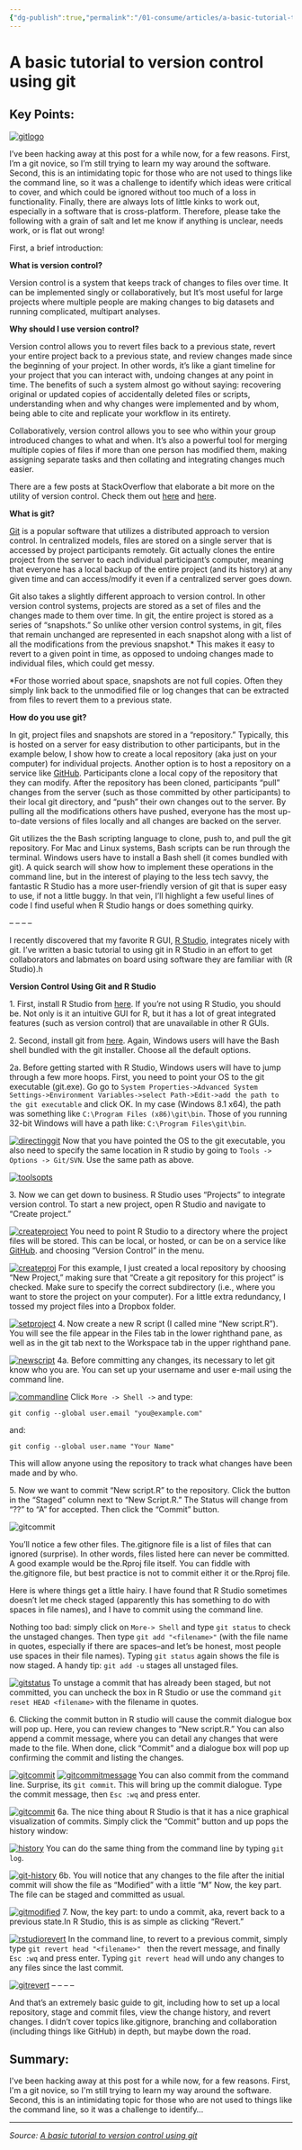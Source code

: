 ```yaml
---
{"dg-publish":true,"permalink":"/01-consume/articles/a-basic-tutorial-to-version-control-using-git/","title":"A basic tutorial to version control using git","tags":["git","version-control"]}
---
```



# A basic tutorial to version control using git

## Key Points:
[![gitlogo](https://jonlefcheck.net/wp-content/uploads/2013/07/gitlogo.jpg?w=620)](https://jonlefcheck.net/wp-content/uploads/2013/07/gitlogo.jpg)

I’ve been hacking away at this post for a while now, for a few reasons. First, I’m a git novice, so I’m still trying to learn my way around the software. Second, this is an intimidating topic for those who are not used to things like the command line, so it was a challenge to identify which ideas were critical to cover, and which could be ignored without too much of a loss in functionality. Finally, there are always lots of little kinks to work out, especially in a software that is cross-platform. Therefore, please take the following with a grain of salt and let me know if anything is unclear, needs work, or is flat out wrong!

First, a brief introduction:

**What is version control?**

Version control is a system that keeps track of changes to files over time. It can be implemented singly or collaboratively, but It’s most useful for large projects where multiple people are making changes to big datasets and running complicated, multipart analyses.

**Why should I use version control?**

Version control allows you to revert files back to a previous state, revert your entire project back to a previous state, and review changes made since the beginning of your project. In other words, it’s like a giant timeline for your project that you can interact with, undoing changes at any point in time. The benefits of such a system almost go without saying: recovering original or updated copies of accidentally deleted files or scripts, understanding when and why changes were implemented and by whom, being able to cite and replicate your workflow in its entirety.

Collaboratively, version control allows you to see who within your group introduced changes to what and when. It’s also a powerful tool for merging multiple copies of files if more than one person has modified them, making assigning separate tasks and then collating and integrating changes much easier.

There are a few posts at StackOverflow that elaborate a bit more on the utility of version control. Check them out [here](http://stackoverflow.com/questions/1408450/why-should-i-use-version-control) and [here](http://stackoverflow.com/questions/2712421/r-and-version-control-for-the-solo-data-analyst).

**What is git?**

[Git](http://git-scm.com/) is a popular software that utilizes a distributed approach to version control. In centralized models, files are stored on a single server that is accessed by project participants remotely. Git actually clones the entire project from the server to each individual participant’s computer, meaning that everyone has a local backup of the entire project (and its history) at any given time and can access/modify it even if a centralized server goes down.

Git also takes a slightly different approach to version control. In other version control systems, projects are stored as a set of files and the changes made to them over time. In git, the entire project is stored as a series of “snapshots.” So unlike other version control systems, in git, files that remain unchanged are represented in each snapshot along with a list of all the modifications from the previous snapshot.\* This makes it easy to revert to a given point in time, as opposed to undoing changes made to individual files, which could get messy.

\*For those worried about space, snapshots are not full copies. Often they simply link back to the unmodified file or log changes that can be extracted from files to revert them to a previous state.

**How do you use git?**

In git, project files and snapshots are stored in a “repository.” Typically, this is hosted on a server for easy distribution to other participants, but in the example below, I show how to create a local repository (aka just on your computer) for individual projects. Another option is to host a repository on a service like [GitHub](https://github.com/). Participants clone a local copy of the repository that they can modify. After the repository has been cloned, participants “pull” changes from the server (such as those committed by other participants) to their local git directory, and “push” their own changes out to the server. By pulling all the modifications others have pushed, everyone has the most up-to-date versions of files locally and all changes are backed on the server.

Git utilizes the the Bash scripting language to clone, push to, and pull the git repository. For Mac and Linux systems, Bash scripts can be run through the terminal. Windows users have to install a Bash shell (it comes bundled with git). A quick search will show how to implement these operations in the command line, but in the interest of playing to the less tech savvy, the fantastic R Studio has a more user-friendly version of git that is super easy to use, if not a little buggy. In that vein, I’ll highlight a few useful lines of code I find useful when R Studio hangs or does something quirky.

– – – –

I recently discovered that my favorite R GUI, [R Studio](http://rstudio.org/), integrates nicely with git. I’ve written a basic tutorial to using git in R Studio in an effort to get collaborators and labmates on board using software they are familiar with (R Studio).h

**Version Control Using Git and R Studio**

1\. First, install R Studio from [here](http://www.rstudio.com/). If you’re not using R Studio, you should be. Not only is it an intuitive GUI for R, but it has a lot of great integrated features (such as version control) that are unavailable in other R GUIs.

2\. Second, install git from [here](http://msysgit.github.io/). Again, Windows users will have the Bash shell bundled with the git installer. Choose all the default options.

2a. Before getting started with R Studio, Windows users will have to jump through a few more hoops. First, you need to point your OS to the git executable (git.exe). Go go to `System Properties->Advanced System Settings->Environment Variables->select Path->Edit->add the path to the git executable` and click OK. In my case (Windows 8.1 x64), the path was something like `C:\Program Files (x86)\git\bin`. Those of you running 32-bit Windows will have a path like: `C:\Program Files\git\bin`.

[![directinggit](https://jonlefcheck.net/wp-content/uploads/2013/07/directinggit.png?w=300&h=148)](https://jonlefcheck.net/wp-content/uploads/2013/07/directinggit.png) Now that you have pointed the OS to the git executable, you also need to specify the same location in R studio by going to `Tools -> Options -> Git/SVN`. Use the same path as above.

[![toolsopts](https://jonlefcheck.net/wp-content/uploads/2013/07/toolsopts.png?w=300&h=281)](https://jonlefcheck.net/wp-content/uploads/2013/07/toolsopts.png)

3\. Now we can get down to business. R Studio uses “Projects” to integrate version control. To start a new project, open R Studio and navigate to “Create project.”

[![createproject](https://jonlefcheck.net/wp-content/uploads/2013/07/createproject.png?w=300&h=135)](https://jonlefcheck.net/wp-content/uploads/2013/07/createproject.png) You need to point R Studio to a directory where the project files will be stored. This can be local, or hosted, or can be on a service like [GitHub](https://github.com/). and choosing “Version Control” in the menu.

[![createproj](https://jonlefcheck.net/wp-content/uploads/2013/07/createproj.png?w=300&h=214)](https://jonlefcheck.net/wp-content/uploads/2013/07/createproj.png) For this example, I just created a local repository by choosing “New Project,” making sure that “Create a git repository for this project” is checked. Make sure to specify the correct subdirectory (i.e., where you want to store the project on your computer). For a little extra redundancy, I tossed my project files into a Dropbox folder.

[![setproject](https://jonlefcheck.net/wp-content/uploads/2013/07/setproject.png?w=300&h=215)](https://jonlefcheck.net/wp-content/uploads/2013/07/setproject.png) 4. Now create a new R script (I called mine “New script.R”). You will see the file appear in the Files tab in the lower righthand pane, as well as in the git tab next to the Workspace tab in the upper righthand pane.

[![newscript](https://jonlefcheck.net/wp-content/uploads/2013/07/newscript1.png?w=225&h=300)](https://jonlefcheck.net/wp-content/uploads/2013/07/newscript1.png) 4a. Before committing any changes, its necessary to let git know who you are. You can set up your username and user e-mail using the command line.

[![commandline](https://jonlefcheck.net/wp-content/uploads/2013/10/commandline.png?w=135&h=175)](https://jonlefcheck.net/wp-content/uploads/2013/10/commandline.png) Click `More -> Shell ->` and type:

```
git config --global user.email "you@example.com"
```

and:

```
git config --global user.name "Your Name"
```

This will allow anyone using the repository to track what changes have been made and by who.

5\. Now we want to commit “New script.R” to the repository. Click the button in the “Staged” column next to “New Script.R.” The Status will change from “??” to “A” for accepted. Then click the “Commit” button.

![gitcommit](https://jonlefcheck.net/wp-content/uploads/2013/07/gitcommit2.png?w=276&h=125)

You’ll notice a few other files. The.gitignore file is a list of files that can ignored (surprise). In other words, files listed here can never be committed. A good example would be the.Rproj file itself. You can fiddle with the.gitignore file, but best practice is not to commit either it or the.Rproj file.

Here is where things get a little hairy. I have found that R Studio sometimes doesn’t let me check staged (apparently this has something to do with spaces in file names), and I have to commit using the command line.

Nothing too bad: simply click on `More-> Shell` and type `git status` to check the unstaged changes. Then type `git add "<filename>"` (with the file name in quotes, especially if there are spaces–and let’s be honest, most people use spaces in their file names). Typing `git status` again shows the file is now staged. A handy tip: `git add -u` stages all unstaged files.

[![gitstatus](https://jonlefcheck.net/wp-content/uploads/2013/10/gitstatus.png?w=300&h=197)](https://jonlefcheck.net/wp-content/uploads/2013/10/gitstatus.png) To unstage a commit that has already been staged, but not committed, you can uncheck the box in R Studio or use the command `git reset HEAD <filename>` with the filename in quotes.

6\. Clicking the commit button in R studio will cause the commit dialogue box will pop up. Here, you can review changes to “New script.R.” You can also append a commit message, where you can detail any changes that were made to the file. When done, click “Commit” and a dialogue box will pop up confirming the commit and listing the changes.

[![gitcommit](https://jonlefcheck.net/wp-content/uploads/2013/07/gitcommit3.png?w=276&h=125)](https://jonlefcheck.net/wp-content/uploads/2013/07/gitcommit3.png) [![gitcommitmessage](https://jonlefcheck.net/wp-content/uploads/2013/07/gitcommitmessage.png?w=300&h=162)](https://jonlefcheck.net/wp-content/uploads/2013/07/gitcommitmessage.png) You can also commit from the command line. Surprise, its `git commit`. This will bring up the commit dialogue. Type the commit message, then `Esc :wq` and press enter.

[![gitcommit](https://jonlefcheck.net/wp-content/uploads/2013/10/gitcommit.png?w=300&h=141)](https://jonlefcheck.net/wp-content/uploads/2013/10/gitcommit.png) 6a. The nice thing about R Studio is that it has a nice graphical visualization of commits. Simply click the “Commit” button and up pops the history window:

[![history](https://jonlefcheck.net/wp-content/uploads/2013/10/history.png?w=300&h=166)](https://jonlefcheck.net/wp-content/uploads/2013/10/history.png) You can do the same thing from the command line by typing `git log`.

[![git-history](https://jonlefcheck.net/wp-content/uploads/2013/11/git-history.png?w=300&h=180)](https://jonlefcheck.net/wp-content/uploads/2013/11/git-history.png) 6b. You will notice that any changes to the file after the initial commit will show the file as “Modified” with a little “M” Now, the key part. The file can be staged and committed as usual.

[![gitmodified](https://jonlefcheck.net/wp-content/uploads/2013/11/gitmodified.png?w=300&h=86)](https://jonlefcheck.net/wp-content/uploads/2013/11/gitmodified.png) 7. Now, the key part: to undo a commit, aka, revert back to a previous state.In R Studio, this is as simple as clicking “Revert.”

[![rstudiorevert](https://jonlefcheck.net/wp-content/uploads/2013/11/rstudiorevert.png?w=300&h=140)](https://jonlefcheck.net/wp-content/uploads/2013/11/rstudiorevert.png) In the command line, to revert to a previous commit, simply type `git revert head "<filename>" ` then the revert message, and finally `Esc :wq` and press enter. Typing `git revert head` will undo any changes to any files since the last commit.

[![gitrevert](https://jonlefcheck.net/wp-content/uploads/2013/11/gitrevert.png?w=300&h=169)](https://jonlefcheck.net/wp-content/uploads/2013/11/gitrevert.png) – – – –

And that’s an extremely basic guide to git, including how to set up a local repository, stage and commit files, view the change history, and revert changes. I didn’t cover topics like.gitignore, branching and collaboration (including things like GitHub) in depth, but maybe down the road.

## Summary:
I've been hacking away at this post for a while now, for a few reasons. First, I'm a git novice, so I'm still trying to learn my way around the software. Second, this is an intimidating topic for those who are not used to things like the command line, so it was a challenge to identify…

---

*Source: [A basic tutorial to version control using git](https://jonlefcheck.net/2013/11/04/a-basic-tutorial-to-version-control-using-git/)*
